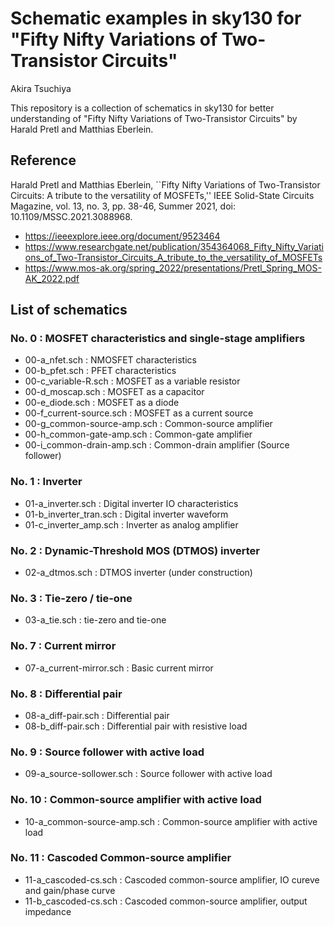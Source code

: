 # Schematic examples in sky130 for "Fifty Nifty Variations of Two-Transistor Circuits"

Akira Tsuchiya

This repository is a collection of schematics in sky130 for better understanding of "Fifty Nifty Variations of Two-Transistor Circuits" by Harald Pretl and Matthias Eberlein.

## Reference

Harald Pretl and Matthias Eberlein, ``Fifty Nifty Variations of Two-Transistor Circuits: A tribute to the versatility of MOSFETs,'' IEEE Solid-State Circuits Magazine, vol. 13, no. 3, pp. 38-46, Summer 2021, doi: 10.1109/MSSC.2021.3088968.
* https://ieeexplore.ieee.org/document/9523464
* https://www.researchgate.net/publication/354364068_Fifty_Nifty_Variations_of_Two-Transistor_Circuits_A_tribute_to_the_versatility_of_MOSFETs
* https://www.mos-ak.org/spring_2022/presentations/Pretl_Spring_MOS-AK_2022.pdf

## List of schematics
### No. 0 : MOSFET characteristics and single-stage amplifiers
* 00-a_nfet.sch : NMOSFET characteristics
* 00-b_pfet.sch : PFET characteristics
* 00-c_variable-R.sch : MOSFET as a variable resistor
* 00-d_moscap.sch : MOSFET as a capacitor
* 00-e_diode.sch : MOSFET as a diode
* 00-f_current-source.sch : MOSFET as a current source
* 00-g_common-source-amp.sch : Common-source amplifier
* 00-h_common-gate-amp.sch : Common-gate amplifier
* 00-i_common-drain-amp.sch : Common-drain amplifier (Source follower)

### No. 1 : Inverter
* 01-a_inverter.sch : Digital inverter IO characteristics
* 01-b_inverter_tran.sch : Digital inverter waveform
* 01-c_inverter_amp.sch : Inverter as analog amplifier

### No. 2 : Dynamic-Threshold MOS (DTMOS) inverter
* 02-a_dtmos.sch : DTMOS inverter (under construction)

### No. 3 : Tie-zero / tie-one
* 03-a_tie.sch : tie-zero and tie-one

### No. 7 : Current mirror
* 07-a_current-mirror.sch : Basic current mirror

### No. 8 : Differential pair
* 08-a_diff-pair.sch : Differential pair
* 08-b_diff-pair.sch : Differential pair with resistive load

### No. 9 : Source follower with active load
* 09-a_source-sollower.sch : Source follower with active load

### No. 10 : Common-source amplifier with active load
* 10-a_common-source-amp.sch : Common-source amplifier with active load


### No. 11 : Cascoded Common-source amplifier
* 11-a_cascoded-cs.sch : Cascoded common-source amplifier, IO cureve and gain/phase curve
* 11-b_cascoded-cs.sch : Cascoded common-source amplifier, output impedance

